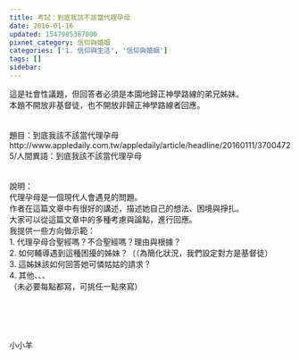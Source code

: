 ```yaml
---
title: 考試：到底我該不該當代理孕母
date: 2016-01-16
updated: 1547985387000
pixnet_category: 信仰與婚姻
categories: ['1. 信仰與生活', '信仰與婚姻']
tags: []
sidebar: 
---
```


<p>這是社會性議題，但回答者必須是本園地歸正神學路線的弟兄姊妹。<br/>本題不開放非基督徒，也不開放非歸正神學路線者回應。<br/><!--more--><br/><br/>題目：到底我該不該當代理孕母<br/>http://www.appledaily.com.tw/appledaily/article/headline/20160111/37004725/人間異語：到底我該不該當代理孕母<br/><br/><br/>說明：<br/>代理孕母是一個現代人會遇見的問題。<br/>作者在這篇文章中有很好的講述，描述她自己的想法、困境與掙扎。<br/>大家可以從這篇文章中的多種考慮與論點，進行回應。<br/>我提供一些方向做示範：<br/>1.	代理孕母合聖經嗎？不合聖經嗎？理由與根據？<br/>2.	如何輔導遇到這種困擾的姊妹？（（為簡化狀況，我們設定對方是基督徒）<br/>3.	這姊妹該如何回答她可憐姑姑的請求？<br/>4.	其他、、、<br/>（未必要每點都寫，可挑任一點來寫）<br/><br/><br/><br/><br/><br/>小小羊<br/><br/><br/><br/></p>